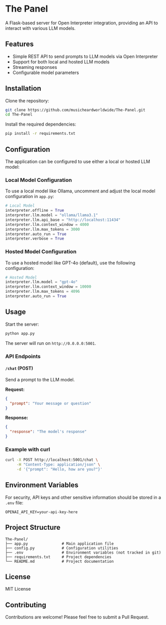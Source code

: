 # The Panel

A Flask-based server for Open Interpreter integration, providing an API to interact with various LLM models.

## Features

- Simple REST API to send prompts to LLM models via Open Interpreter
- Support for both local and hosted LLM models
- Streaming responses
- Configurable model parameters

## Installation

Clone the repository:

```bash
git clone https://github.com/musicheardworldwide/The-Panel.git
cd The-Panel
```

Install the required dependencies:

```bash
pip install -r requirements.txt
```

## Configuration

The application can be configured to use either a local or hosted LLM model:

### Local Model Configuration

To use a local model like Ollama, uncomment and adjust the local model configuration in `app.py`:

```python
# Local Model
interpreter.offline = True
interpreter.llm.model = "ollama/llama3.1"
interpreter.llm.api_base = "http://localhost:11434"
interpreter.llm.context_window = 4000
interpreter.llm.max_tokens = 3000
interpreter.auto_run = True
interpreter.verbose = True
```

### Hosted Model Configuration

To use a hosted model like GPT-4o (default), use the following configuration:

```python
# Hosted Model
interpreter.llm.model = "gpt-4o"
interpreter.llm.context_window = 10000
interpreter.llm.max_tokens = 4096
interpreter.auto_run = True
```

## Usage

Start the server:

```bash
python app.py
```

The server will run on `http://0.0.0.0:5001`.

### API Endpoints

#### `/chat` (POST)

Send a prompt to the LLM model.

**Request:**

```json
{
  "prompt": "Your message or question"
}
```

**Response:**

```json
{
  "response": "The model's response"
}
```

### Example with curl

```bash
curl -X POST http://localhost:5001/chat \
     -H "Content-Type: application/json" \
     -d '{"prompt": "Hello, how are you?"}'
```

## Environment Variables

For security, API keys and other sensitive information should be stored in a `.env` file:

```
OPENAI_API_KEY=your-api-key-here
```

## Project Structure

```
The-Panel/
├── app.py               # Main application file
├── config.py            # Configuration utilities
├── .env                 # Environment variables (not tracked in git)
├── requirements.txt     # Project dependencies
└── README.md            # Project documentation
```

## License

MIT License

## Contributing

Contributions are welcome! Please feel free to submit a Pull Request.